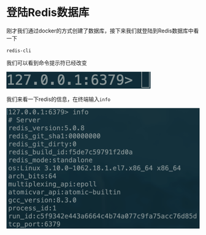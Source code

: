 # 登陆Redis数据库

刚才我们通过docker的方式创建了数据库，接下来我们就登陆到Redis数据库中看一下

```text
redis-cli
```

我们可以看到命令提示符已经改变

![](.gitbook/assets/image%20%282%29.png)

我们来看一下redis的信息，在终端输入`info`

![](.gitbook/assets/image%20%288%29.png)

